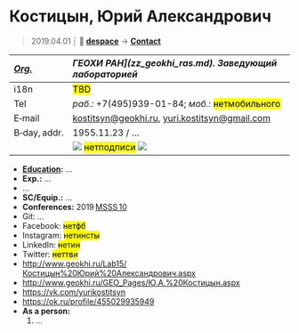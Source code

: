# Костицын, Юрий Александрович
> 2019.04.01 ┊ **🚀 [despace](index.md)** → **[Contact](contact.md)**

|*[Org.](contact.md)*|*ГЕОХИ РАН](zz_geokhi_ras.md). Заведующий лабораторией*|
|:--|:--|
|i18n| <mark>TBD</mark> |
|Tel|*раб.:* +7(495)939-01-84; *моб.:* <mark>нетмобильного</mark> |
|E‑mail| <kostitsyn@geokhi.ru>, <yuri.kostitsyn@gmail.com> |
|B‑day, addr.| 1955.11.23 / … |
|| ![](f/contact/k/kosticyn_001_photo.jpg) <mark>нетподписи</mark> [![](f/contact//_001_sign_thumb.jpg)](f/contact//_001_sign.png) |

   - **[Education](edu.md):** …
   - **Exp.:** …
   - …
   - **SC/Equip.:** …
   - **Conferences:** 2019 [MSSS 10](msss_10.md)
   - Git: …
   - Facebook: <mark>нетфб</mark>
   - Instagram: <mark>нетинсты</mark>
   - LinkedIn: <mark>нетин</mark>
   - Twitter: <mark>неттви</mark>
   - <http://www.geokhi.ru/Lab15/Костицын%20Юрий%20Александрович.aspx>
   - <http://www.geokhi.ru/GEO_Pages/Ю.А.%20Костицын.aspx>
   - <https://vk.com/yurikostitsyn>
   - <https://ok.ru/profile/455029935949>
   - **As a person:**
      1. …
